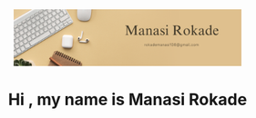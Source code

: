 <div align="center"><img src="./Manasi_Banner.png" alt="semantic" width="400" /></div>
<h1 align="center">Hi , my name is Manasi Rokade</h1>